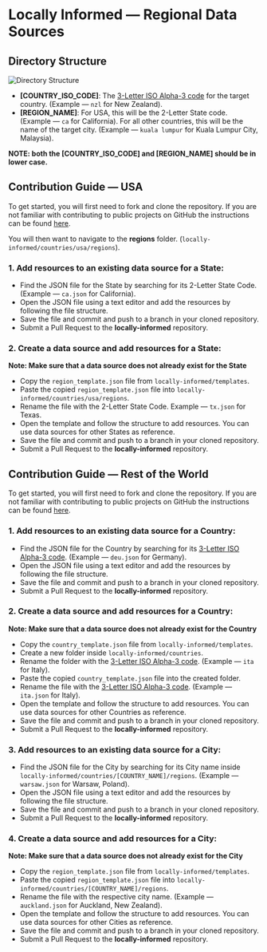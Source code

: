 # Locally Informed — Regional Data Sources

## Directory Structure

![Directory Structure](https://i.ibb.co/5F1XZV1/Screenshot-2020-03-25-at-10-33-55-AM.png)

- **\[COUNTRY_ISO_CODE\]**: The [3-Letter ISO Alpha-3 code](https://www.nationsonline.org/oneworld/country_code_list.htm) for the target country. (Example — `nzl` for New Zealand).
- **\[REGION_NAME\]**: For USA, this will be the 2-Letter State code. (Example — `ca` for California). For all other countries, this will be the name of the target city. (Example — `kuala lumpur` for Kuala Lumpur City, Malaysia).

**NOTE: both the \[COUNTRY_ISO_CODE\] and \[REGION_NAME\] should be in lower case.**

## Contribution Guide — USA

To get started, you will first need to fork and clone the repository. If you are not familiar with contributing to public projects on GitHub the instructions can be found [here](https://opensource.com/article/19/7/create-pull-request-github).

You will then want to navigate to the **regions** folder. (`locally-informed/countries/usa/regions`).

### 1. Add resources to an existing data source for a State:

- Find the JSON file for the State by searching for its 2-Letter State Code. (Example — `ca.json` for California).
- Open the JSON file using a text editor and add the resources by following the file structure.
- Save the file and commit and push to a branch in your cloned repository.
- Submit a Pull Request to the **locally-informed** repository.

### 2. Create a data source and add resources for a State:

**Note: Make sure that a data source does not already exist for the State**

- Copy the `region_template.json` file from `locally-informed/templates`.
- Paste the copied `region_template.json` file into `locally-informed/countries/usa/regions`.
- Rename the file with the 2-Letter State Code. Example — `tx.json` for Texas.
- Open the template and follow the structure to add resources. You can use data sources for other States as reference.
- Save the file and commit and push to a branch in your cloned repository.
- Submit a Pull Request to the **locally-informed** repository.

## Contribution Guide — Rest of the World

To get started, you will first need to fork and clone the repository. If you are not familiar with contributing to public projects on GitHub the instructions can be found [here](https://opensource.com/article/19/7/create-pull-request-github).

### 1. Add resources to an existing data source for a Country:

- Find the JSON file for the Country by searching for its [3-Letter ISO Alpha-3 code](https://www.nationsonline.org/oneworld/). (Example — `deu.json` for Germany).
- Open the JSON file using a text editor and add the resources by following the file structure.
- Save the file and commit and push to a branch in your cloned repository.
- Submit a Pull Request to the **locally-informed** repository.

### 2. Create a data source and add resources for a Country:

**Note: Make sure that a data source does not already exist for the Country**

- Copy the `country_template.json` file from `locally-informed/templates`.
- Create a new folder inside `locally-informed/countries`.
- Rename the folder with the [3-Letter ISO Alpha-3 code](https://www.nationsonline.org/oneworld/). (Example — `ita` for Italy).
- Paste the copied `country_template.json` file into the created folder.
- Rename the file with the [3-Letter ISO Alpha-3 code](https://www.nationsonline.org/oneworld/). (Example — `ita.json` for Italy).
- Open the template and follow the structure to add resources. You can use data sources for other Countries as reference.
- Save the file and commit and push to a branch in your cloned repository.
- Submit a Pull Request to the **locally-informed** repository.

### 3. Add resources to an existing data source for a City:

- Find the JSON file for the City by searching for its City name inside `locally-informed/countries/[COUNTRY_NAME]/regions`. (Example — `warsaw.json` for Warsaw, Poland).
- Open the JSON file using a text editor and add the resources by following the file structure.
- Save the file and commit and push to a branch in your cloned repository.
- Submit a Pull Request to the **locally-informed** repository.

### 4. Create a data source and add resources for a City:

**Note: Make sure that a data source does not already exist for the City**

- Copy the `region_template.json` file from `locally-informed/templates`.
- Paste the copied `region_template.json` file into `locally-informed/countries/[COUNTRY_NAME]/regions`.
- Rename the file with the respective city name. (Example — `auckland.json` for Auckland, New Zealand).
- Open the template and follow the structure to add resources. You can use data sources for other Cities as reference.
- Save the file and commit and push to a branch in your cloned repository.
- Submit a Pull Request to the **locally-informed** repository.
